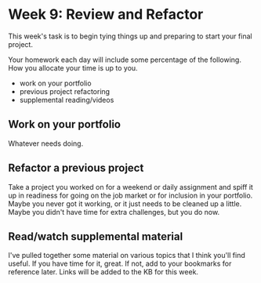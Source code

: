 # Week 9: Review and Refactor

This week's task is to begin tying things up and preparing to start your final project.

Your homework each day will include some percentage of the following. How you allocate your time is up to you.

- work on your portfolio
- previous project refactoring
- supplemental reading/videos

## Work on your portfolio

Whatever needs doing.

## Refactor a previous project

Take a project you worked on for a weekend or daily assignment and spiff it up in readiness for going on the job market or for inclusion in your portfolio. Maybe you never got it working, or it just needs to be cleaned up a little. Maybe you didn't have time for extra challenges, but you do now.

## Read/watch supplemental material

I've pulled together some material on various topics that I think you'll find useful. If you have time for it, great. If not, add to your bookmarks for reference later. Links will be added to the KB for this week.
